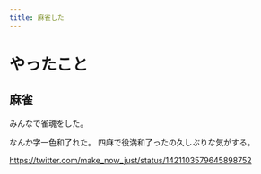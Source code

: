 ```yaml
---
title: 麻雀した
---
```


# やったこと

## 麻雀

みんなで雀魂をした。

なんか字一色和了れた。
四麻で役満和了ったの久しぶりな気がする。

<https://twitter.com/make_now_just/status/1421103579645898752>

